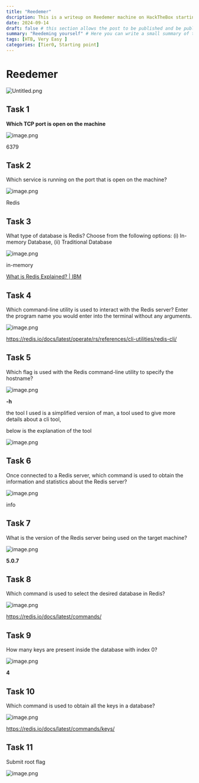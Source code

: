 ```yaml
---
title: "Reedemer"
dscription: This is a writeup on Reedemer machine on HackTheBox starting point Tier0 level, have some fun while solving the box.
date: 2024-09-14
draft: false # this section allows the post to be published and be public, is it is set to true the post will not be published.
summary: "Reedeming yourself" # Here you can write a small summary of the post if needed
tags: [HTB, Very Easy ]
categories: [Tier0, Starting point]
---
```

# Reedemer


![Untitled.png](Untitled.png)

## Task 1

**Which TCP port is open on the machine**

![image.png](image.png)

6379

## Task 2

Which service is running on the port that is open on the machine? 

![image.png](image%201.png)

Redis

## Task 3

What type of database is Redis? Choose from the following options: (i) In-memory Database, (ii) Traditional Database 

![image.png](image%202.png)

in-memory

[What is Redis Explained? | IBM](https://www.ibm.com/topics/redis)

## Task 4

Which command-line utility is used to interact with the Redis server? Enter the program name you would enter into the terminal without any arguments. 

![image.png](image%203.png)

https://redis.io/docs/latest/operate/rs/references/cli-utilities/redis-cli/

## Task 5

Which flag is used with the Redis command-line utility to specify the hostname? 

![image.png](image%204.png)

**-h**

the tool I used is a simplified version of man, a tool used to give more details about a cli tool,

below is the explanation of the tool

![image.png](image%205.png)

## Task 6

Once connected to a Redis server, which command is used to obtain the information and statistics about the Redis server? 

![image.png](image%206.png)

info

## Task 7

What is the version of the Redis server being used on the target machine? 

![image.png](image%207.png)

**5.0.7**

## Task 8

Which command is used to select the desired database in Redis? 

![image.png](image%208.png)

https://redis.io/docs/latest/commands/

## Task 9

How many keys are present inside the database with index 0? 

![image.png](image%209.png)

**4**

## Task 10

Which command is used to obtain all the keys in a database? 

![image.png](image%2010.png)

https://redis.io/docs/latest/commands/keys/

## Task 11

Submit root flag 

![image.png](image%2011.png)